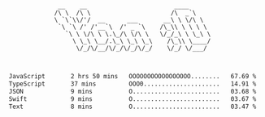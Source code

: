 <div align="center">
<pre><code>
 __    __                        ____      
/\ \  /\ \                      /\  _`\    
\ `\`\\/'/  __      ___       __\ \ \/\ \  
 `\ `\ /' /'__`\  /' _ `\    /\_\\ \ \ \ \ 
   `\ \ \/\ \ \.\_/\ \/\ \   \/_/_\ \ \_\ \
     \ \_\ \__/.\_\ \_\ \_\    /\_\\ \____/
      \/_/\/__/\/_/\/_/\/_/    \/_/ \/___/ 
                                           

</code></pre>

<!--START_SECTION:waka-->

```txt
JavaScript       2 hrs 50 mins   OOOOOOOOOOOOOOOOO........   67.69 %
TypeScript       37 mins         OOO0.....................   14.91 %
JSON             9 mins          O........................   03.68 %
Swift            9 mins          O........................   03.67 %
Text             8 mins          O........................   03.47 %
```

<!--END_SECTION:waka-->
